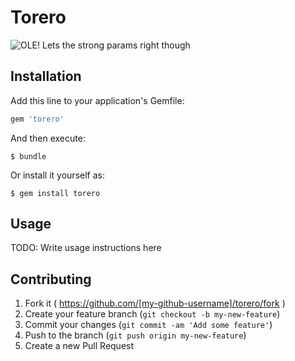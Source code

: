 # Torero

![OLE!](http://i01.i.aliimg.com/photo/v0/113331407/Oil_painting_of_bullfighter.jpg)
Lets the strong params right though

## Installation

Add this line to your application's Gemfile:

```ruby
gem 'torero'
```

And then execute:

    $ bundle

Or install it yourself as:

    $ gem install torero

## Usage

TODO: Write usage instructions here

## Contributing

1. Fork it ( https://github.com/[my-github-username]/torero/fork )
2. Create your feature branch (`git checkout -b my-new-feature`)
3. Commit your changes (`git commit -am 'Add some feature'`)
4. Push to the branch (`git push origin my-new-feature`)
5. Create a new Pull Request
